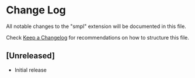 # Change Log

All notable changes to the "smpl" extension will be documented in this file.

Check [Keep a Changelog](http://keepachangelog.com/) for recommendations on how to structure this file.

## [Unreleased]

- Initial release